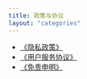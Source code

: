 ```yaml
---
title: 政策与协议
layout: "categories"
---
```


* [《隐私政策》](https://zhengboshige.com/0999/01/01/政策协议/隐私政策/)
* [《用户服务协议》](https://zhengboshige.com/0999/01/01/政策协议/用户服务协议/)
* [《免责申明》](https://zhengboshige.com/0999/01/01/政策协议/免责声明/)